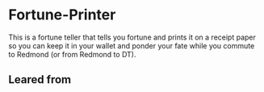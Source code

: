 # Fortune-Printer

This is a fortune teller that tells you fortune and prints it on a receipt paper so you can keep it in your wallet and ponder your fate while you commute to Redmond (or from Redmond to DT).

## Leared from